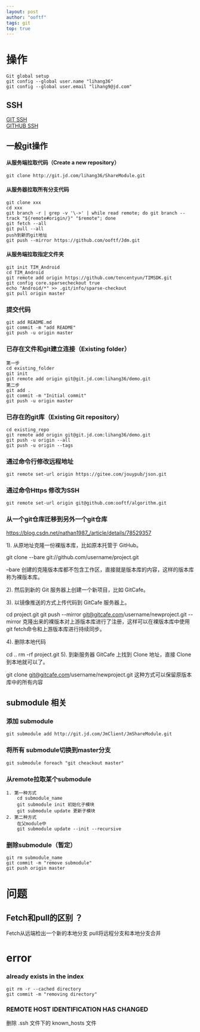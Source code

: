 ```yaml
---
layout: post
author: "ooftf"
tags: git
top: true
---
```


# 操作
```git
Git global setup
git config --global user.name "lihang36"
git config --global user.email "lihang9@jd.com"
```
## SSH
[GIT SSH](https://git-scm.com/book/zh/v2/%E6%9C%8D%E5%8A%A1%E5%99%A8%E4%B8%8A%E7%9A%84-Git-%E7%94%9F%E6%88%90-SSH-%E5%85%AC%E9%92%A5)  
[GITHUB SSH](https://help.github.com/en/articles/connecting-to-github-with-ssh)
## 一般git操作
#### 从服务端拉取代码（Create a new repository）
```git
git clone http://git.jd.com/lihang36/ShareModule.git
```

#### 从服务器拉取所有分支代码
```git
git clone xxx
cd xxx
git branch -r | grep -v '\->' | while read remote; do git branch --track "${remote#origin/}" "$remote"; done
git fetch --all
git pull --all
push到新的git地址
git push --mirror https://github.com/ooftf/Jdm.git
```

#### 从服务端拉取指定文件夹
```git
git init TIM_Android
cd TIM_Android
git remote add origin https://github.com/tencentyun/TIMSDK.git
git config core.sparsecheckout true
echo "Android/*" >> .git/info/sparse-checkout
git pull origin master
```

### 提交代码
```git
git add README.md
git commit -m "add README"
git push -u origin master
```


### 已存在文件和git建立连接（Existing folder）
```git
第一步  
cd existing_folder
git init
git remote add origin git@git.jd.com:lihang36/demo.git
第二步  
git add .
git commit -m "Initial commit"
git push -u origin master
```

### 已存在的git库（Existing Git repository）
```git
cd existing_repo
git remote add origin git@git.jd.com:lihang36/demo.git
git push -u origin --all
git push -u origin --tags
```

### 通过命令行修改远程地址
```git
git remote set-url origin https://gitee.com/jouypub/json.git
```

### 通过命令Https 修改为SSH
```git
git remote set-url origin git@github.com:ooftf/algorithm.git
```

### 从一个git仓库迁移到另外一个git仓库
https://blog.csdn.net/nathan1987_/article/details/78529357

1). 从原地址克隆一份裸版本库，比如原本托管于 GitHub。

git clone --bare git://github.com/username/project.git 

–bare 创建的克隆版本库都不包含工作区，直接就是版本库的内容，这样的版本库称为裸版本库。

2). 然后到新的 Git 服务器上创建一个新项目，比如 GitCafe。

3). 以镜像推送的方式上传代码到 GitCafe 服务器上。

cd project.git 
git push --mirror git@gitcafe.com/username/newproject.git 
--mirror 克隆出来的裸版本对上游版本库进行了注册，这样可以在裸版本库中使用git fetch命令和上游版本库进行持续同步。

4). 删除本地代码

cd .. 
rm -rf project.git 
5). 到新服务器 GitCafe 上找到 Clone 地址，直接 Clone 到本地就可以了。

git clone git@gitcafe.com/username/newproject.git 
这种方式可以保留原版本库中的所有内容
## submodule 相关
### 添加 submodule
```git
git submodule add http://git.jd.com/JmClient/JmShareModule.git
```

### 将所有 submodule切换到master分支
```git
git submodule foreach "git cheackout master"
```

### 从remote拉取某个submodule
```git
1. 第一种方式
    cd submodule_name
    git submodule init 初始化子模块
    git submodule update 更新子模块
2. 第二种方式
    在父module中
    git submodule update --init --recursive
```

### 删除submodule（暂定）
```git
git rm submodule_name
git commit -m "remove submodule"
git push origin master
```
# 问题
## Fetch和pull的区别 ？
Fetch从远端检出一个新的本地分支
pull将远程分支和本地分支合并
# error
### already exists in the index
```git
git rm -r --cached directory
git commit -m "removing directory"
```
### REMOTE HOST IDENTIFICATION HAS CHANGED
删除 .ssh 文件下的 known_hosts 文件

